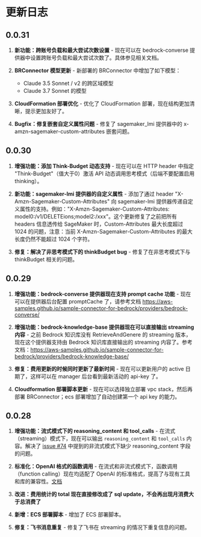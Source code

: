# 更新日志

## 0.0.31

1. **新功能：跨账号负载和最大尝试次数设置** - 现在可以在 bedrock-converse 提供器中设置跨账号负载和最大尝试次数了。具体参见相关文档。

2. **BRConnector 模型更新** - 新部署的 BRConnector 中增加了如下模型：
   - Claude 3.5 Sonnet / v2 的跨区域模型
   - Claude 3.7 Sonnet 的模型

3. **CloudFormation 部署优化** - 优化了 CloudFormation 部署，现在结构更加清晰，提示更加友好了。

4. **Bugfix：修复嵌套自定义属性问题** - 修复了 sagemaker_lmi 提供器中的 x-amzn-sagemaker-custom-attributes 嵌套问题。

## 0.0.30

1. **增强功能：添加 Think-Budget 动态支持** - 现在可以在 HTTP header 中指定 "Think-Budget"（值大于0）激活 API 动态调用思考模式（后端不要配置启用 thinking）。

2. **新功能：sagemaker-lmi 提供器的自定义属性** - 添加了通过 header "X-Amzn-Sagemaker-Custom-Attributes" 向 sagemaker-lmi 提供器传递自定义属性的支持。例如："X-Amzn-Sagemaker-Custom-Attributes: model0:/v1/DELETEions;model2:/xxx"。这个更新修复了之前把所有 headers 信息透传给 SageMaker 时，Custom-Attributes 最大长度超过 1024 的问题，注意：当前 X-Amzn-Sagemaker-Custom-Attributes 的最大长度仍然不能超过 1024 个字符。

3. **修复：解决了非思考模式下的 thinkBudget bug** - 修复了在非思考模式下与 thinkBudget 相关的问题。

## 0.0.29

1. **增强功能：bedrock-converse 提供器现在支持 prompt cache 功能** - 现在可以在提供器后台配置 promptCache 了，请参考文档 <https://aws-samples.github.io/sample-connector-for-bedrock/providers/bedrock-converse/>

2. **增强功能：bedrock-knowledge-base 提供器现在可以直接输出 streaming 内容** - 之前 Bedrock 知识库没有 RetrieveAndGenere 的 streaming 版本，现在这个提供器支持由 Bedrock 知识库直接输出的 streaming 内容了。参考文档：<https://aws-samples.github.io/sample-connector-for-bedrock/providers/bedrock-knowledge-base/>

3. **修复：费用更新的时候同时更新了最新时间** - 现在可以更新用户的 active 日期了，这样可以在 manager 后台看到最新活动的 api-key 了。

4. **Cloudformation 部署脚本更新** - 现在可以选择独立部署 vpc stack，然后再部署 BRConnector；ecs 部署增加了自动创建第一个 api key 的能力。

## 0.0.28

1. **增强功能：流式模式下的 reasoning_content 和 tool_calls** - 在流式（streaming）模式下，现在可以输出 `reasoning_content` 和 `tool_calls` 内容。解决了 [issue #74](https://github.com/aws-samples/sample-connector-for-bedrock/issues/74) 中提到的非流式模式下缺少 reasoning_content 字段的问题。

2. **标准化：OpenAI 格式的函数调用** - 在流式和非流式模式下，函数调用（function calling）现在均适配了 OpenAI 的标准格式，提高了与现有工具和库的兼容性。[文档](../user-manual/apis/#function-calling-tool-use)

3. **改进：费用统计的 total 现在直接修改成了 sql update，不会再出现月消费大于总消费了**

4. **新增：ECS 部署脚本** - 增加了 ECS 部署脚本。

5. **修复：飞书消息重复** - 修复了飞书在 streaming 的情况下重复信息的问题。
